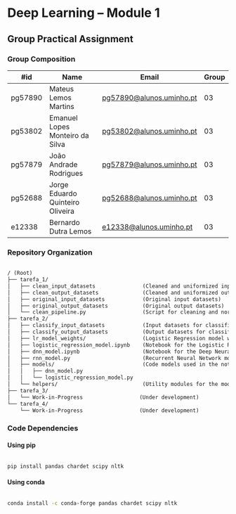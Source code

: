 # Deep Learning – Module 1

## Group Practical Assignment

### Group Composition

| #id     | Name                             | Email                    | Group |
| ------- | -------------------------------- | ------------------------ | ----- |
| pg57890 | Mateus Lemos Martins             | pg57890@alunos.uminho.pt | 03    |
| pg53802 | Emanuel Lopes Monteiro da Silva  | pg53802@alunos.uminho.pt | 03    |
| pg57879 | João Andrade Rodrigues           | pg57879@alunos.uminho.pt | 03    |
| pg52688 | Jorge Eduardo Quinteiro Oliveira | pg52688@alunos.uminho.pt | 03    |
| e12338  | Bernardo Dutra Lemos             | e12338@alunos.uminho.pt  | 03    |

### Repository Organization

```md

/ (Root)
├── tarefa_1/
│   ├── clean_input_datasets               (Cleaned and uniformized input datasets)
│   ├── clean_output_datasets              (Cleaned and uniformized output datasets)
│   ├── original_input_datasets            (Original input datasets)
│   ├── original_output_datasets           (Original output datasets)
│   └── clean_pipeline.py                  (Script for cleaning and normalizing datasets)
├── tarefa_2/
│   ├── classify_input_datasets            (Input datasets for classification)
│   ├── classify_output_datasets           (Output datasets for classified results)
│   ├── lr_model_weights/                  (Logistic Regression model weights)
│   ├── logistic_regression_model.ipynb    (Notebook for the Logistic Regression model)
│   ├── dnn_model.ipynb                    (Notebook for the Deep Neural Network model)
│   ├── rnn_model.py                       (Recurrent Neural Network model)
│   ├── models/                            (Code models used in the notebooks)
│   │   ├── dnn_model.py
│   │   └── logistic_regression_model.py
│   └── helpers/                           (Utility modules for the models)
├── tarefa_3/
│   └── Work-in-Progress                  (Under development)
└── tarefa_4/
    └── Work-in-Progress                  (Under development)

```

### Code Dependencies

#### Using pip

```bash

pip install pandas chardet scipy nltk

```

#### Using conda

```bash

conda install -c conda-forge pandas chardet scipy nltk

```